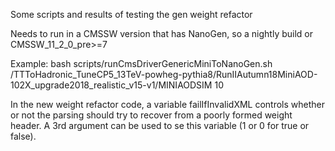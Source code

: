 Some scripts and results of testing the gen weight refactor

Needs to run in a CMSSW version that has NanoGen, so a nightly build or CMSSW_11_2_0_pre>=7

Example: bash scripts/runCmsDriverGenericMiniToNanoGen.sh /TTToHadronic_TuneCP5_13TeV-powheg-pythia8/RunIIAutumn18MiniAOD-102X_upgrade2018_realistic_v15-v1/MINIAODSIM 10

In the new weight refactor code, a variable failIfInvalidXML controls whether or not the parsing should try to recover from a poorly formed weight header. A 3rd argument can be used to se this variable (1 or 0 for true or false).
